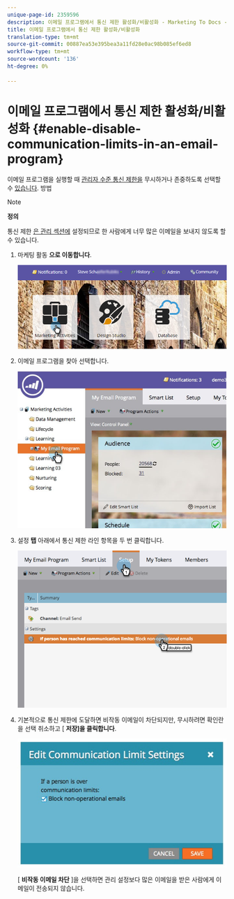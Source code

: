 ```yaml
---
unique-page-id: 2359596
description: 이메일 프로그램에서 통신 제한 활성화/비활성화 - Marketing To Docs - 제품 설명서
title: 이메일 프로그램에서 통신 제한 활성화/비활성화
translation-type: tm+mt
source-git-commit: 00887ea53e395bea3a11fd28e0ac98b085ef6ed8
workflow-type: tm+mt
source-wordcount: '136'
ht-degree: 0%

---
```



# 이메일 프로그램에서 통신 제한 활성화/비활성화 {#enable-disable-communication-limits-in-an-email-program}

이메일 프로그램을 실행할 때 [관리자 수준 통신 제한을](../../../../product-docs/administration/email-setup/enable-communication-limits.md) 무시하거나 존중하도록 선택할 수 [있습니다](../../../../product-docs/administration/email-setup/enable-communication-limits.md). 방법

>[!NOTE]
>
>**정의**
>
>통신 제한 [은 관리 섹션에](../../../../product-docs/administration/email-setup/enable-communication-limits.md) 설정되므로 한 사람에게 너무 많은 이메일을 보내지 않도록 할 수 있습니다.

1. 마케팅 활동 **으로 이동합니다**.

   ![](assets/login-marketing-activities-3.png)

1. 이메일 프로그램을 찾아 선택합니다.

   ![](assets/selectemailprogram-3.jpg)

1. 설정 **탭** 아래에서 통신 제한 라인 항목을 두 번 클릭합니다.

   ![](assets/blockoperational.png)

1. 기본적으로 통신 제한에 도달하면 비작동 이메일이 차단되지만, 무시하려면 확인란을 선택 취소하고 [ **저장]을 클릭합니다**.

   ![](assets/ifaperson.jpg)

   [ **비작동 이메일 차단** ]을 선택하면 관리 설정보다 많은 이메일을 받은 사람에게 이메일이 전송되지 않습니다.

